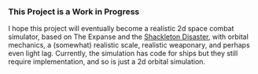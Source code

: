 ### This Project is a Work in Progress
I hope this project will eventually become a realistic 2d space combat simulator, 
based on The Expanse and the [Shackleton Disaster](https://youtu.be/bct3MwkxE0Y?si=TcT-rtbF8X4zdoFA), 
with orbital mechanics, a (somewhat) realistic scale, realistic weaponary, and perhaps even light lag. 
Currently, the simulation has code for ships but they still require implementation, and so is just
a 2d orbital simulation.
